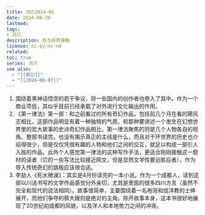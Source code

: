 ```yaml
---
title: 鸿爪2024-06
date: 2024-06-30
lastmod: 
tags: 
- 鸿爪
description: 忽与异界接触
license: cc-by-nc-nd
related: 
toc: true
series: 鸿爪
see also:
  - "[[索引]]"
  - "[[2024-08-07]]"
---
```


1. 围绕着黑神话悟空的若干争议，将一些国内的创作者也卷入了其中。作为一个商业项目，其似乎目前已经承载了对外进行文化输出的作用。
2. 《第一律法》第一部：和之前看过的所有奇幻作品，包括前几个月在看的飓风志相比，这部作品明显有着一种独特的气质。和那种要讲述一个发生在幻想世界里的宏大故事的史诗奇幻作品相比，第一律法聚焦的则是几个人物各自的视角。整部书读完，也没有揭示真正的主线是什么，而且对于环世界的历史也介绍得很少，但是仅仅凭借有趣的人物和他们之间的交互，就足以构成一部引人入胜的作品。此外个人感觉第一律法的这种写作手法，更适合刚刚接触这一题材的读者（它的一些写法比较接近网文，但是显然文学性要远胜后者），作为导入传统奇幻的跳板应该很合适。
4. 李劼人《死水微澜》：其实是4月份读完的一本小说。作为一个成都人，读到这部以川话书写的文学作品感觉分外亲切，尤其是里面的很多四川方言（虽然不完全和现代的说法相同）。故事很简单，主要围绕着一名袍哥和信洋教的士绅展开，而他们争夺的蔡大嫂则是绝对的主角。除开故事本身，这本书很好地展现了20世纪初成都的风貌，以及洋人和本地势力之间的冲突。